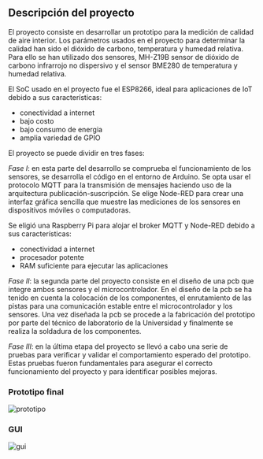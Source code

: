 ## Descripción del proyecto

El proyecto consiste en desarrollar un prototipo para la medición de calidad de aire interior. Los parámetros usados en el proyecto para determinar la calidad han sido el dióxido de carbono, 
temperatura y humedad relativa. Para ello se han utilizado dos sensores, MH-Z19B sensor de dióxido de carbono infrarrojo no dispersivo y el sensor BME280 de temperatura y humedad relativa.

El SoC usado en el proyecto fue el ESP8266, ideal para aplicaciones de IoT debido a sus
características:
- conectividad a internet
- bajo costo
- bajo consumo de energia
- amplia variedad de GPIO

El proyecto se puede dividir en tres fases:

*Fase I*: en esta parte del desarrollo se comprueba el funcionamiento de los sensores, se desarrolla
el código en el entorno de Arduino. Se opta usar el protocolo MQTT para la transmisión de mensajes
haciendo uso de la arquitectura publicación-suscripción. Se elige Node-RED para crear una interfaz
gráfica sencilla que muestre las mediciones de los sensores en dispositivos móviles o computadoras.

Se eligió una Raspberry Pi para alojar el broker MQTT y Node-RED debido a sus características:
- conectividad a internet
- procesador potente
- RAM suficiente para ejecutar las aplicaciones

*Fase II*: la segunda parte del proyecto consiste en el diseño de una pcb que integre ambos sensores
y el microcontrolador. En el diseño de la pcb se ha tenido en cuenta la colocación de los componentes,
el enrutamiento de las pistas para una comunicación estable entre el microcontrolador y los sensores.
Una vez diseñada la pcb se procede a la fabricación del prototipo por parte del técnico de laboratorio
de la Universidad y finalmente se realiza la soldadura de los componentes.

*Fase III*: en la última etapa del proyecto se llevó a cabo una serie de pruebas para verificar y validar
el comportamiento esperado del prototipo. Estas pruebas fueron fundamentales para asegurar el
correcto funcionamiento del proyecto y para identificar posibles mejoras.

### Prototipo final
![prototipo](https://github.com/user-attachments/assets/3018f268-97ee-446d-a252-22da0eaa0304)

### GUI
![gui](https://github.com/user-attachments/assets/5a767915-d762-4de6-bc13-f7a91e7f4cf1)
